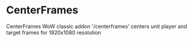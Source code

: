 # CenterFrames
 CenterFrames WoW classic addon
 '/centerframes' centers unit player and target frames for 1920x1080 resolution
